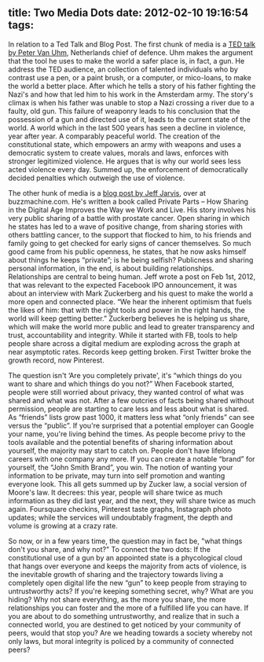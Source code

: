 title: Two Media Dots
date: 2012-02-10 19:16:54
tags:
---
In relation to a Ted Talk and Blog Post.
The first chunk of media is a <a href="http://www.ted.com/talks/peter_van_uhm_why_i_chose_a_gun.html" target="_blank">TED talk by Peter Van Uhm</a>, Netherlands chief of defence. Uhm makes the argument that the tool he uses to make the world a safer place is, in fact, a gun. He address the TED audience, an collection of talented individuals who by contrast use a pen, or a paint brush, or a computer, or mico-loans, to make the world a better place. After which he tells a story of his father fighting the Nazi's and how that led him to his work in the Amsterdam army. The story's climax is when his father was unable to stop a Nazi crossing a river due to a faulty, old gun. This failure of weaponry leads to his conclusion that the possession of a gun and directed use of it, leads to the current state of the world. A world which in the last 500 years has seen a decline in violence, year after year. A comparably peaceful world. The creation of the constitutional state, which empowers an army with weapons and uses a democratic system to create values, morals and laws, enforces with stronger legitimized violence. He argues that is why our world sees less acted violence every day. Summed up, the enforcement of democratically decided penalties which outweigh the use of violence.

The other hunk of media is a <a href="http://www.buzzmachine.com/2012/02/01/facebook-goes-public-zuckerberg-in-public-parts-wwgd/" target="_blank">blog post by Jeff Jarvis</a>, over at buzzmachine.com. He's written a book called Private Parts &ndash; How Sharing in the Digital Age Improves the Way we Work and Live. His story involves his very public sharing of a battle with prostate cancer. Open sharing in which he states has led to a wave of positive change, from sharing stories with others battling cancer, to the support that flocked to him, to his friends and family going to get checked for early signs of cancer themselves. So much good came from his public openness, he states, that he now asks himself about things he keeps &ldquo;private&rdquo;; is he being selfish? Publicness and sharing personal information, in the end, is about building relationships. Relationships are central to being human.
Jeff wrote a post on Feb 1st, 2012, that was relevant to the expected Facebook IPO announcement, it was about an interview with Mark Zuckerberg and his quest to make the world a more open and connected place. &ldquo;We hear the inherent optimism that fuels the likes of him: that with the right tools and power in the right hands, the world will keep getting better.&rdquo; Zuckerberg believes he is helping us share, which will make the world more public and lead to greater transparency and trust, accountability and integrity. While it started with FB, tools to help people share across a digital medium are exploding across the graph at near asymptotic rates. Records keep getting broken. First Twitter broke the growth record, now Pinterest.

The question isn't &lsquo;Are you completely private', it's &ldquo;which things do you want to share and which things do you not?&rdquo;
When Facebook started, people were still worried about privacy, they wanted control of what was shared and what was not. After a few outcries of facts being shared without permission, people are starting to care less and less about what is shared. As &ldquo;friends&rdquo; lists grow past 1000, it matters less what &ldquo;only friends&rdquo; can see versus the &ldquo;public&rdquo;. If you're surprised that a potential employer can Google your name, you're living behind the times. As people become privy to the tools available and the potential benefits of sharing information about yourself, the majority may start to catch on. People don't have lifelong careers with one company any more. If you can create a notable &ldquo;brand&rdquo; for yourself, the &ldquo;John Smith Brand&rdquo;, you win. The notion of wanting your information to be private, may turn into self promotion and wanting everyone look. This all gets summed up by Zucker law, a social version of Moore's law. It decrees: this year, people will share twice as much information as they did last year, and the next, they will share twice as much again. Foursquare checkins, Pinterest taste graphs, Instagraph photo updates; while the services will undoubtably fragment, the depth and volume is growing at a crazy rate.

So now, or in a few years time, the question may in fact be, "what things don't you share, and why not?"
To connect the two dots: If the constitutional use of a gun by an appointed state is a phycological cloud that hangs over everyone and keeps the majority from acts of violence, is the inevitable growth of sharing and the trajectory towards living a completely open digital life the new &ldquo;gun&rdquo; to keep people from straying to untrustworthy acts? If you're keeping something secret, why? What are you hiding? Why not share everything, as the more you share, the more relationships you can foster and the more of a fulfilled life you can have. If you are about to do something untrustworthy, and realize that in such a connected world, you are destined to get noticed by your community of peers, would that stop you? Are we heading towards a society whereby not only laws, but moral integrity is policed by a community of connected peers?